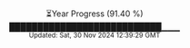 <p align="center">
⏳Year Progress (91.40 %) <br>
███████████████████████████▁▁▁ <br>
<sub>Updated: Sat, 30 Nov 2024 12:39:29 GMT</sub>
</p>

